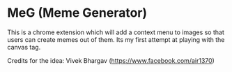 # MeG (Meme Generator)
This is a chrome extension which will add a context menu to images so that users can create memes out of them. Its my first attempt at playing with the canvas tag.

Credits for the idea: Vivek Bhargav (https://www.facebook.com/air1370)
